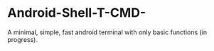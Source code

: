 # Android-Shell-T-CMD-
A minimal, simple, fast android terminal with only basic functions (in progress).
